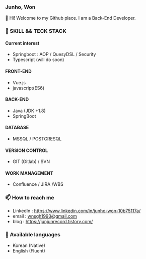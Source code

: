 ### Junho, Won
👋   Hi! Welcome to my Github place. I am a Back-End Developer.


### 🔭   SKILL && TECK STACK

#### Current interest 
- Springboot : AOP / QuesyDSL / Security
- Typescript (will do soon)
#### FRONT-END
- Vue.js
- javascript(ES6)
#### BACK-END
- Java (JDK +1.8)
- SpringBoot 
#### DATABASE
- MSSQL / POSTGRESQL
#### VERSION CONTROL
- GIT (Gitlab) / SVN
#### WORK MANAGEMENT
- Confluence / JIRA /WBS


### 📫   How to reach me
- LinkedIn : https://www.linkedin.com/in/junho-won-10b75117a/
- email : [wnsgh1993@gmail.com](mailto:wnsgh1993@gmail.com)
- blog : https://junjunrecord.tistory.com/

### 💬  Available languages 
- Korean (Native)
- English (Fluent)


<!--
**junjunwon/junjunwon** is a ✨ _special_ ✨ repository because its `README.md` (this file) appears on your GitHub profile.

Here are some ideas to get you started:

- 🔭 I’m currently working on ...
- 🌱 I’m currently learning ...
- 👯 I’m looking to collaborate on ...
- 🤔 I’m looking for help with ...
- 💬 Ask me about ...
- 📫 How to reach me: ...
- 😄 Pronouns: ...
- ⚡ Fun fact: ...
-->
